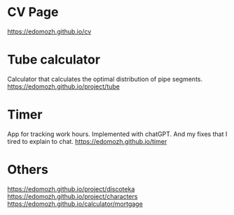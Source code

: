 # CV Page
https://edomozh.github.io/cv

# Tube calculator

Calculator that calculates the optimal distribution of pipe segments.
https://edomozh.github.io/project/tube

# Timer

App for tracking work hours. Implemented with chatGPT. And my fixes that I tired to explain to chat. 
https://edomozh.github.io/timer

# Others
https://edomozh.github.io/project/discoteka
https://edomozh.github.io/project/characters 
https://edomozh.github.io/calculator/mortgage
